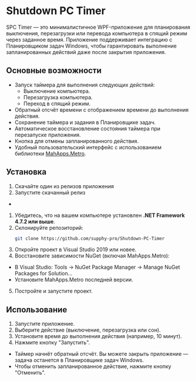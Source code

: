# Shutdown PC Timer

SPC Timer — это минималистичное WPF-приложение для планирования выключения, перезагрузки или перевода компьютера в спящий режим через заданное время. Приложение поддерживает интеграцию с Планировщиком задач Windows, чтобы гарантировать выполнение запланированных действий даже после закрытия приложения.

## Основные возможности
- Запуск таймера для выполнения следующих действий:
  - Выключение компьютера.
  - Перезагрузка компьютера.
  - Переход в спящий режим.
- Обратный отсчёт времени с отображением времени до выполнения действия.
- Сохранение таймера и задания в Планировщике задач.
- Автоматическое восстановление состояния таймера при перезапуске приложения.
- Кнопка для отмены запланированного действия.
- Удобный пользовательский интерфейс с использованием библиотеки [MahApps.Metro](https://github.com/MahApps/MahApps.Metro).

## Установка
1. Скачайте один из релизов приложения
2. Запустите скачанный релиз
-
1. Убедитесь, что на вашем компьютере установлен **.NET Framework 4.7.2 или выше**.
2. Склонируйте репозиторий:
   ```bash
   git clone https://github.com/supphy-pro/Shutdown-PC-Timer
3. Откройте проект в Visual Studio 2019 или новее.
4. Восстановите зависимости NuGet (включая MahApps.Metro):
- В Visual Studio: Tools → NuGet Package Manager → Manage NuGet Packages for Solution...
- Установите MahApps.Metro последней версии.
5. Постройте и запустите проект.

## Использование
1. Запустите приложение.
2. Выберите действие (выключение, перезагрузка или сон).
3. Установите время до выполнения действия (например, 10 минут).
4. Нажмите кнопку "Запустить".
- Таймер начнёт обратный отсчёт. Вы можете закрыть приложение — задача останется в Планировщике задач Windows.
- Чтобы отменить запланированное действие, нажмите кнопку "Отменить".
